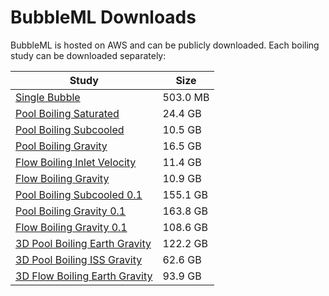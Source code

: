 # BubbleML Downloads

BubbleML is hosted on AWS and can be publicly downloaded. Each boiling study can be downloaded separately:

| Study | Size |
|-----------------------|----|
| [Single Bubble](https://bubble-ml-simulations.s3.us-east-2.amazonaws.com/single-bubble.tar.gz)     | 503.0 MB |
| [Pool Boiling Saturated](https://bubble-ml-simulations.s3.us-east-2.amazonaws.com/pool-boiling-saturated-fc72-2d.tar.gz)      | 24.4 GB |
| [Pool Boiling Subcooled](https://bubble-ml-simulations.s3.us-east-2.amazonaws.com/pool-boiling-subcooled-fc72-2d.tar.gz)      | 10.5 GB |
| [Pool Boiling Gravity](https://bubble-ml-simulations.s3.us-east-2.amazonaws.com/pool-boiling-gravity-fc72-2d.tar.gz)        | 16.5 GB |
| [Flow Boiling Inlet Velocity](https://bubble-ml-simulations.s3.us-east-2.amazonaws.com/flow-boiling-velscale-fc72-2d.tar.gz) | 11.4 GB |
| [Flow Boiling Gravity](https://bubble-ml-simulations.s3.us-east-2.amazonaws.com/flow-boiling-gravity-fc72-2d.tar.gz)        | 10.9 GB |
| [Pool Boiling Subcooled 0.1](https://bubble-ml-simulations.s3.us-east-2.amazonaws.com/pool-boiling-subcooled-fc72-2d-0.1.tar.gz) | 155.1 GB |
| [Pool Boiling Gravity 0.1](https://bubble-ml-simulations.s3.us-east-2.amazonaws.com/pool-boiling-gravity-fc72-2d-0.1.tar.gz) | 163.8 GB |
| [Flow Boiling Gravity 0.1](https://bubble-ml-simulations.s3.us-east-2.amazonaws.com/flow-boiling-gravity-fc72-2d-0.1.tar.gz) | 108.6 GB |
| [3D Pool Boiling Earth Gravity](https://bubble-ml-simulations.s3.us-east-2.amazonaws.com/pool-boiling-earth-gravity-3d.tar.gz)    | 122.2 GB |
| [3D Pool Boiling ISS Gravity](https://bubble-ml-simulations.s3.us-east-2.amazonaws.com/pool-boiling-iss-gravity-3d.tar.gz) | 62.6 GB |
| [3D Flow Boiling Earth Gravity](https://bubble-ml-simulations.s3.us-east-2.amazonaws.com/flow-boiling-earth-gravity-3d.tar.gz) | 93.9 GB |

